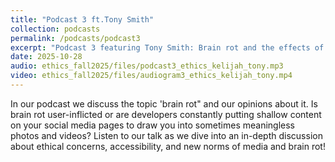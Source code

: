 ```yaml
---
title: "Podcast 3 ft.Tony Smith"
collection: podcasts
permalink: /podcasts/podcast3
excerpt: "Podcast 3 featuring Tony Smith: Brain rot and the effects of shallow content. Are we to blame the user or the developers? "
date: 2025-10-28
audio: ethics_fall2025/files/podcast3_ethics_kelijah_tony.mp3
video: ethics_fall2025/files/audiogram3_ethics_kelijah_tony.mp4
---
```

In our podcast we discuss the topic 'brain rot" and our opinions about it. Is brain rot user-inflicted or are developers constantly putting shallow content on your social media pages to draw you into sometimes meaningless photos and videos? Listen to our talk as we dive into an in-depth discussion about ethical concerns, accessibility, and new norms of media and brain rot!
